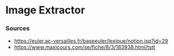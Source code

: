 # Image Extractor



### Sources

  * https://euler.ac-versailles.fr/baseeuler/lexique/notion.jsp?id=29
  * https://www.maxicours.com/se/fiche/8/3/183938.html/tstt